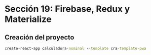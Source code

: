 # Sección 19: Firebase, Redux y Materialize

## Creación del proyecto

```cmd
create-react-app calculadora-nominal --template cra-template-pwa
```

